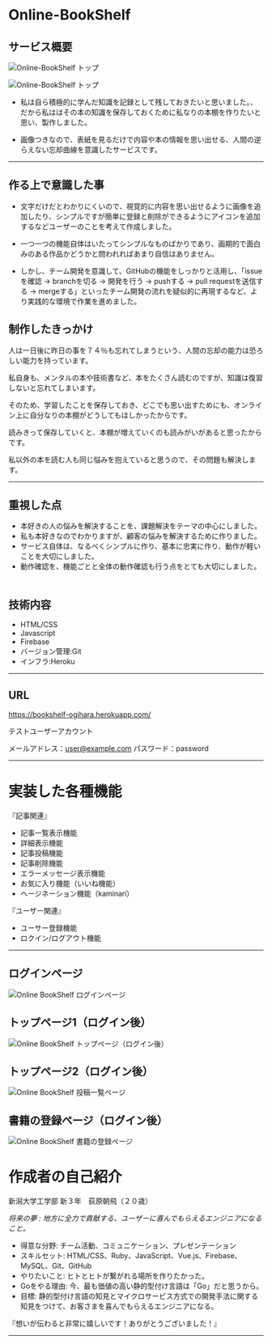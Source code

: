 # Online-BookShelf

## サービス概要

![Online-BookShelf トップ](https://i.gyazo.com/05918fa4fb2cdac7e6d1c277feba914a.jpg)

![Online-BookShelf トップ](https://i.gyazo.com/363c50b13c4c1f96afb007b204afc070.png)

- 私は自ら積極的に学んだ知識を記録として残しておきたいと思いました。、だから私ははその本の知識を保存しておくために私なりの本棚を作りたいと思い、製作しました。

- 画像つきなので、表紙を見るだけで内容や本の情報を思い出せる、人間の逆らえない忘却曲線を意識したサービスです。

***
## 作る上で意識した事

- 文字だけだとわかりにくいので、視覚的に内容を思い出せるように画像を追加したり、シンプルですが簡単に登録と削除ができるようにアイコンを追加するなどユーザーのことを考えて作成しました。

- 一つ一つの機能自体はいたってシンプルなものばかりであり、画期的で面白みのある作品かどうかと問われればあまり自信はありません。

- しかし、チーム開発を意識して、GitHubの機能をしっかりと活用し、「issueを確認 -> branchを切る -> 開発を行う -> pushする -> pull requestを送信する -> mergeする」といったチーム開発の流れを疑似的に再現するなど、より実践的な環境で作業を進めました。

## 制作したきっかけ

人は一日後に昨日の事を７４％も忘れてしまうという、人間の忘却の能力は恐ろしい能力を持っています。

私自身も、メンタルの本や技術書など、本をたくさん読むのですが、知識は復習しないと忘れてしまいます。

そのため、学習したことを保存しておき、どこでも思い出すためにも、オンライン上に自分なりの本棚がどうしてもほしかったからです。

読みきって保存していくと、本棚が増えていくのも読みがいがあると思ったからです。

私以外の本を読む人も同じ悩みを抱えていると思うので、その問題も解決します。

***
## 重視した点
- 本好きの人の悩みを解決することを、課題解決をテーマの中心にしました。
- 私も本好きなのでわかりますが、顧客の悩みを解決するために作りました。
- サービス自体は、なるべくシンプルに作り、基本に忠実に作り、動作が軽いことを大切にしました。
- 動作確認を、機能ごとと全体の動作確認も行う点をとても大切にしました。
　
## 技術内容
- HTML/CSS
- Javascript
- Firebase
- バージョン管理:Git
- インフラ:Heroku

***
## URL
https://bookshelf-ogihara.herokuapp.com/

テストユーザーアカウント

メールアドレス：user@example.com
パスワード：password

***

# 実装した各種機能

『記事関連』
- 記事一覧表示機能
- 詳細表示機能
- 記事投稿機能
- 記事削除機能
- エラーメッセージ表示機能
- お気に入り機能（いいね機能）
- ヘージネーション機能（kaminari）

『ユーザー関連』
- ユーサー登録機能
- ロクイン/ログアウト機能
***


## ログインページ
![Online BookShelf  ログインページ](https://i.gyazo.com/a015e8300b0c0414531ec3c7bf19ce64.png)

## トップページ1（ログイン後）
![Online BookShelf トップページ（ログイン後）](https://i.gyazo.com/05918fa4fb2cdac7e6d1c277feba914a.jpg)

## トップページ2（ログイン後）
![Online BookShelf  投稿一覧ページ](https://i.gyazo.com/363c50b13c4c1f96afb007b204afc070.png)

## 書籍の登録ページ（ログイン後）
![Online BookShelf 書籍の登録ページ](https://i.gyazo.com/5ce3466ee39011d496d9cf857365b56b.png)

# 作成者の自己紹介

新潟大学工学部 新３年　荻原朝飛（２０歳）

*将来の夢 : 地方に全力で貢献する、ユーザーに喜んでもらえるエンジニアになること。*

- 得意な分野: 
チーム活動、コミュニケーション、プレゼンテーション
- スキルセット: 
HTML/CSS、Ruby、JavaScript、Vue.js、Firebase、MySQL、Git、GitHub
- やりたいこと: 
ヒトとヒトが繋がれる場所を作りたかった。
- Goをやる理由: 
今、最も価値の高い静的型付け言語は「Go」だと思うから。
- 目標: 
静的型付け言語の知見とマイクロサービス方式での開発手法に関する知見をつけて、お客さまを喜んでもらえるエンジニアになる。

『想いが伝わると非常に嬉しいです！ありがとうございました！』

***


